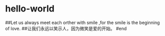 # hello-world
##Let us always meet each orther with smile ,for the smile is the beginning of love.
##让我们永远以笑示人，因为微笑是爱的开始。
#end
